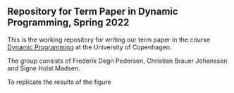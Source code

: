 ## Repository for Term Paper in Dynamic Programming, Spring 2022
This is the working repository for writing our term paper in the course [Dynamic Programming](https://kurser.ku.dk/course/a%C3%98kk08207u/) at the University of Copenhagen.

The group consists of Frederik Degn Pedersen, Christian Brauer Johanssen and Signe Holst Madsen.

To replicate the results of the figure
